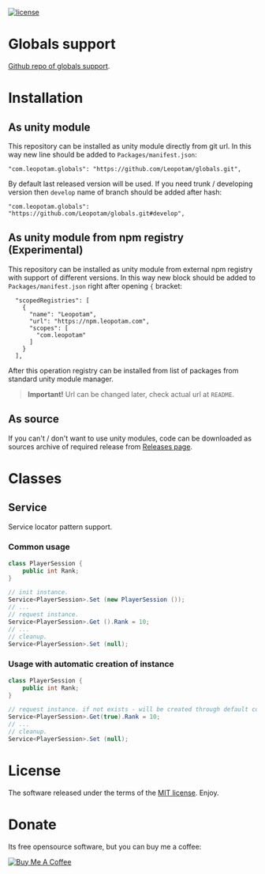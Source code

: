 [![license](https://img.shields.io/github/license/Leopotam/globals.svg)](https://github.com/Leopotam/globals/blob/develop/LICENSE.md)
# Globals support
[Github repo of globals support](https://github.com/Leopotam/globals).

# Installation

## As unity module
This repository can be installed as unity module directly from git url. In this way new line should be added to `Packages/manifest.json`:
```
"com.leopotam.globals": "https://github.com/Leopotam/globals.git",
```
By default last released version will be used. If you need trunk / developing version then `develop` name of branch should be added after hash:
```
"com.leopotam.globals": "https://github.com/Leopotam/globals.git#develop",
```

## As unity module from npm registry (Experimental)
This repository can be installed as unity module from external npm registry with support of different versions. In this way new block should be added to `Packages/manifest.json` right after opening `{` bracket:
```
  "scopedRegistries": [
    {
      "name": "Leopotam",
      "url": "https://npm.leopotam.com",
      "scopes": [
        "com.leopotam"
      ]
    }
  ],
```
After this operation registry can be installed from list of packages from standard unity module manager.
> **Important!** Url can be changed later, check actual url at `README`.

## As source
If you can't / don't want to use unity modules, code can be downloaded as sources archive of required release from [Releases page](`https://github.com/Leopotam/globals/releases`).

# Classes

## Service
Service locator pattern support.

### Common usage
```csharp
class PlayerSession {
    public int Rank;
}

// init instance.
Service<PlayerSession>.Set (new PlayerSession ());
// ...
// request instance.
Service<PlayerSession>.Get ().Rank = 10;
// ...
// cleanup.
Service<PlayerSession>.Set (null);
```

### Usage with automatic creation of instance
```csharp
class PlayerSession {
    public int Rank;
}

// request instance. if not exists - will be created through default constructor.
Service<PlayerSession>.Get(true).Rank = 10;
// ...
// cleanup.
Service<PlayerSession>.Set (null);
```

# License
The software released under the terms of the [MIT license](./LICENSE.md). Enjoy.

# Donate
Its free opensource software, but you can buy me a coffee:

<a href="https://www.buymeacoffee.com/leopotam" target="_blank"><img src="https://www.buymeacoffee.com/assets/img/custom_images/yellow_img.png" alt="Buy Me A Coffee" style="height: auto !important;width: auto !important;" ></a>